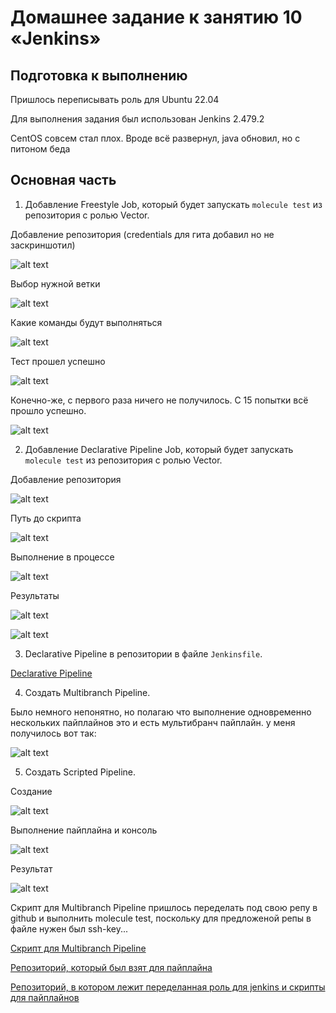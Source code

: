 # Домашнее задание к занятию 10 «Jenkins»

## Подготовка к выполнению

Пришлось переписывать роль для Ubuntu 22.04

Для выполнения задания был использован Jenkins 2.479.2

CentOS совсем стал плох. Вроде всё развернул, java обновил, но с питоном беда

## Основная часть

1. Добавление Freestyle Job, который будет запускать `molecule test` из репозитория с ролью Vector.

Добавление репозитория (credentials для гита добавил но не заскриншотил)

![alt text](<freestyle add git.png>)

Выбор нужной ветки

![alt text](<freestyle add git 2.png>)

Какие команды будут выполняться

![alt text](<freestyle shell.png>)

Тест прошел успешно

![alt text](<freestyle console.png>)

Конечно-же, с первого раза ничего не получилось. С 15 попытки всё прошло успешно.

![alt text](<freestyle result.png>)

2. Добавление Declarative Pipeline Job, который будет запускать `molecule test` из репозитория с ролью Vector.

Добавление репозитория 

![alt text](<pipeline add git.png>)

Путь до скрипта

![alt text](<pipeline add git 2.png>)

Выполнение в процессе

![alt text](<pipeline console.png>)

Результаты

![alt text](<pipeline result.png>)

![alt text](<pipeline result2.png>)

3. Declarative Pipeline в репозитории в файле `Jenkinsfile`.

[Declarative Pipeline](Jenkinsfile)

4. Создать Multibranch Pipeline.

Было немного непонятно, но полагаю что выполнение одновременно нескольких пайплайнов это и есть мультибранч пайплайн. у меня получилось вот так:

![alt text](multibranch.png)

5. Создать Scripted Pipeline.

Создание

![alt text](<scripted make.png>)

Выполнение пайплайна и консоль

![alt text](<scripted console.png>)

Результат

![alt text](<scripted result.png>)

Скрипт для Multibranch Pipeline пришлось переделать под свою репу в github и выполнить molecule test, поскольку для предложеной репы в файле нужен был ssh-key...

[Скрипт для Multibranch Pipeline](ScriptedJenkinsfile)

[Репозиторий, который был взят для пайплайна](https://github.com/gaidarvu/ansible-netology/tree/hw-ansible-05)

[Репозиторий, в котором лежит переделанная роль для jenkins и скрипты для пайплайнов](https://github.com/gaidarvu/jenkins-netology)